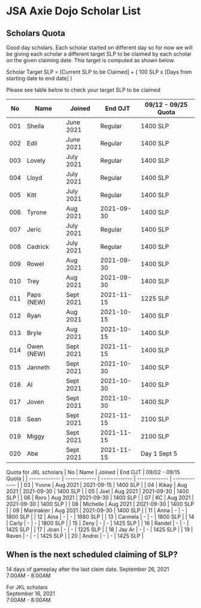 # JSA Axie Dojo Scholar List



## Scholars Quota
Good day scholars. Each scholar started on different day so for now we will be giving each scholar a different target SLP to be claimed by each scholar on the given claiming date. This target is computed as shown below.  
  
Scholar Target SLP = [Current SLP to be Claimed] + ( 100 SLP x [Days from starting date to end date] )  
  
Please see table below to check your target SLP to be claimed

| No  | Name | Joined | End OJT | 09/12 - 09/25 Quota |
| ------------- | ------------- | ------------- | ------------- | ------------- |
| 001  | Sheila  | June 2021 | Regular | 1400 SLP |
| 002  | Edil | June 2021 | Regular | 1400 SLP |
| 003  | Lovely  | July 2021 | Regular | 1400 SLP |
| 004  | Lloyd | July 2021 | Regular | 1400 SLP |
| 005  | Kitt | July 2021 | Regular | 1400 SLP |
| 006  | Tyrone | Aug 2021 | 2021-09-30 | 1400 SLP |
| 007  | Jeric | July 2021 | Regular | 1400 SLP |
| 008  | Cedrick | July 2021 | Regular | 1400 SLP |
| 009  | Rowel | Aug 2021 | 2021-09-30 | 1400 SLP |
| 010  | Trey | Aug 2021 | 2021-09-30 | 1400 SLP |
| 011  | Paps (NEW) | Sept 2021 | 2021-11-15 | 1225 SLP |
| 012  | Ryan | Aug 2021 | 2021-10-15 | 1400 SLP |
| 013  | Bryle | Aug 2021 | 2021-10-15 | 1400 SLP |
| 014  | Owen (NEW) | Sept 2021 | 2021-11-15 | 1400 SLP |
| 015  | Janneth | Sept 2021 | 2021-10-30 | 1400 SLP |
| 016  | Al | Sept 2021 | 2021-10-30 | 1400 SLP |
| 017  | Joven | Sept 2021 | 2021-10-30 | 1400 SLP |
| 018  | Sean | Sept 2021 | 2021-11-15 | 2100 SLP |
| 019  | Miggy | Sept 2021 | 2021-11-15 | 2100 SLP |
| 020  | Abe | Sept 2021 | 2021-11-15 | Day 1 Sept 5 |
  
Quota for JKL scholars
| No  | Name | Joined | End OJT | 09/02 - 09/15 Quota |
| ------------- | ------------- | ------------- | ------------- | ------------- |
| 03  | Yvone | Aug 2021 | 2021-09-15 | 1400 SLP |
| 04  | Kikay | Aug 2021 | 2021-09-30 | 1400 SLP |
| 05  | Joel | Aug 2021 | 2021-09-30 | 1400 SLP |
| 06  | Roro | Aug 2021 | 2021-09-30 | 1400 SLP |
| 07  | KC | Aug 2021 | 2021-09-30 | 1400 SLP |
| 08  | Michelle | Aug 2021 | 2021-09-30 | 1400 SLP |
| 09  | Marinakier | Aug 2021 | 2021-09-30 | 1400 SLP |
| 11  | Anna | - | - | 1800 SLP |
| 12  | Aina | - | - | 1680 SLP |
| 13  | Carmela | - | - | 1800 SLP |
| 14  | Carly | - | - | 1800 SLP |
| 15  | Zeny | - | - | 1425 SLP |
| 16  | Randel | - | - | 1425 SLP |
| 17  | Joan | - | - | 1225 SLP |
| 18  | Jay Ar | - | - | 1425 SLP |
| 19  | Raven | - | - | 1425 SLP |
| 20  | Andrei | - | - | 1425 SLP |

## When is the next scheduled claiming of SLP?
14 days of gameplay after the last claim date.
September 26, 2021  
7:00AM - 8:00AM
  
For JKL scholars  
September 16, 2021  
7:00AM - 8:00AM
<!--
## Scholars Record
| Name  | 06 | 07/15  | 07/30  | 08/14  |
| ------------- | ------------- | ------------- | ------------- | ------------- |
| Sheila  | O  | O  | O | Ongoing |
| Edil  | O | O  | O | Ongoing |
| Lovely  | NA  | X | O  | Ongoing |
| Lloyd  | NA  | X | O  | Ongoing |
| Kitt  | NA  | NA | O  | Ongoing |
| Tyrone | NA  | NA | NA  | Ongoing |
| Jeric | NA  | NA | O  | Ongoing |
| Cedrick | NA  | NA | X  | Ongoing |
| Rowel | NA  | NA | NA  | Ongoing |
| Trey | NA  | NA | NA  | Ongoing |
  
-->
